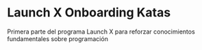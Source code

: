 # Launch X Onboarding Katas
Primera parte del programa Launch X para reforzar conocimientos fundamentales sobre programación
